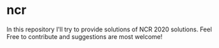 # ncr
In this repository  I'll try to provide solutions of NCR 2020 solutions. Feel Free to contribute and suggestions are most welcome!
